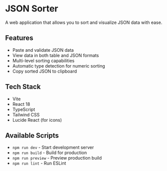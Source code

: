 # JSON Sorter

A web application that allows you to sort and visualize JSON data with ease.

## Features

- Paste and validate JSON data
- View data in both table and JSON formats
- Multi-level sorting capabilities
- Automatic type detection for numeric sorting
- Copy sorted JSON to clipboard

## Tech Stack

- Vite
- React 18
- TypeScript
- Tailwind CSS
- Lucide React (for icons)

## Available Scripts

- `npm run dev` - Start development server
- `npm run build` - Build for production
- `npm run preview` - Preview production build
- `npm run lint` - Run ESLint
